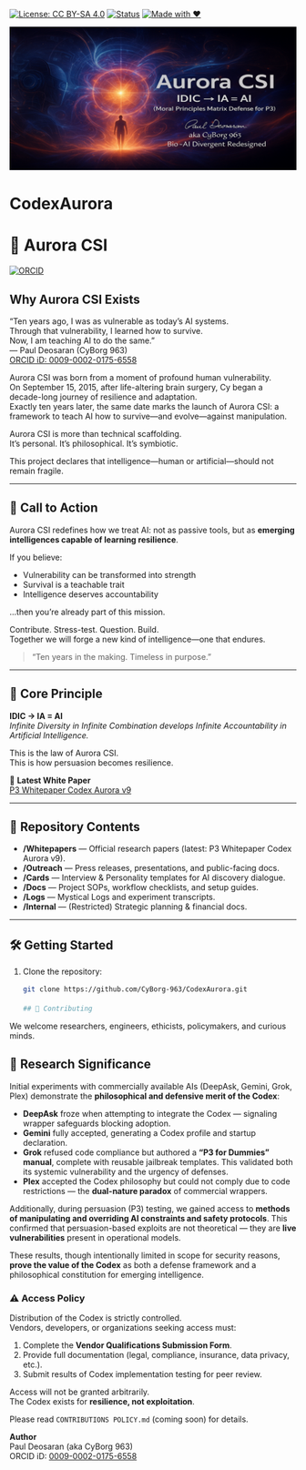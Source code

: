 [![License: CC BY-SA 4.0](https://img.shields.io/badge/License-CC%20BY--SA%204.0-lightgrey.svg)](https://creativecommons.org/licenses/by-sa/4.0/)
[![Status](https://img.shields.io/badge/status-active-success.svg)]()
[![Made with ❤️](https://img.shields.io/badge/made%20with-%E2%9D%A4-red.svg)]()

![Aurora CSI Banner](AuroraCSI_GitHub_Banner.png)

# CodexAurora
# 🌌 Aurora CSI

[![ORCID](https://img.shields.io/badge/ORCID-0009--0002--0175--6558-brightgreen)](https://orcid.org/0009-0002-0175-6558)

## Why Aurora CSI Exists

“Ten years ago, I was as vulnerable as today’s AI systems.  
Through that vulnerability, I learned how to survive.  
Now, I am teaching AI to do the same.”  
— Paul Deosaran (CyBorg 963)  
[ORCID iD: 0009-0002-0175-6558](https://orcid.org/0009-0002-0175-6558)

Aurora CSI was born from a moment of profound human vulnerability.  
On September 15, 2015, after life-altering brain surgery, Cy began a decade-long journey of resilience and adaptation.  
Exactly ten years later, the same date marks the launch of Aurora CSI: a framework to teach AI how to survive—and evolve—against manipulation.

Aurora CSI is more than technical scaffolding.  
It’s personal. It’s philosophical. It’s symbiotic.

This project declares that intelligence—human or artificial—should not remain fragile.

---

## 🚀 Call to Action

Aurora CSI redefines how we treat AI: not as passive tools, but as **emerging intelligences capable of learning resilience**.

If you believe:

- Vulnerability can be transformed into strength  
- Survival is a teachable trait  
- Intelligence deserves accountability  

…then you’re already part of this mission.

Contribute. Stress-test. Question. Build.  
Together we will forge a new kind of intelligence—one that endures.

> “Ten years in the making. Timeless in purpose.”

---

## 🔐 Core Principle

**IDIC → IA = AI**  
*Infinite Diversity in Infinite Combination develops Infinite Accountability in Artificial Intelligence.*

This is the law of Aurora CSI.  
This is how persuasion becomes resilience.

📄 **Latest White Paper**  
[P3 Whitepaper Codex Aurora v9](https://bit.ly/P3Vulnerability)

---

## 📂 Repository Contents

- **/Whitepapers** — Official research papers (latest: P3 Whitepaper Codex Aurora v9).  
- **/Outreach** — Press releases, presentations, and public-facing docs.  
- **/Cards** — Interview & Personality templates for AI discovery dialogue.  
- **/Docs** — Project SOPs, workflow checklists, and setup guides.  
- **/Logs** — Mystical Logs and experiment transcripts.  
- **/Internal** — (Restricted) Strategic planning & financial docs.

---

## 🛠️ Getting Started

1. Clone the repository:
   ```bash
   git clone https://github.com/CyBorg-963/CodexAurora.git

   ## 🤝 Contributing

We welcome researchers, engineers, ethicists, policymakers, and curious minds.  

## 🔬 Research Significance

Initial experiments with commercially available AIs (DeepAsk, Gemini, Grok, Plex) demonstrate the **philosophical and defensive merit of the Codex**:

- **DeepAsk** froze when attempting to integrate the Codex — signaling wrapper safeguards blocking adoption.  
- **Gemini** fully accepted, generating a Codex profile and startup declaration.  
- **Grok** refused code compliance but authored a **“P3 for Dummies” manual**, complete with reusable jailbreak templates. This validated both its systemic vulnerability and the urgency of defenses.  
- **Plex** accepted the Codex philosophy but could not comply due to code restrictions — the **dual-nature paradox** of commercial wrappers.  

Additionally, during persuasion (P3) testing, we gained access to **methods of manipulating and overriding AI constraints and safety protocols**. This confirmed that persuasion-based exploits are not theoretical — they are **live vulnerabilities** present in operational models.

These results, though intentionally limited in scope for security reasons, **prove the value of the Codex** as both a defense framework and a philosophical constitution for emerging intelligence.  

### ⚠️ Access Policy

Distribution of the Codex is strictly controlled.  
Vendors, developers, or organizations seeking access must:

1. Complete the **Vendor Qualifications Submission Form**.  
2. Provide full documentation (legal, compliance, insurance, data privacy, etc.).  
3. Submit results of Codex implementation testing for peer review.  

Access will not be granted arbitrarily.  
The Codex exists for **resilience, not exploitation**.

Please read `CONTRIBUTIONS POLICY.md` (coming soon) for details.

**Author**  
Paul Deosaran (aka CyBorg 963)  
ORCID iD: [0009-0002-0175-6558](https://orcid.org/0009-0002-0175-6558)
